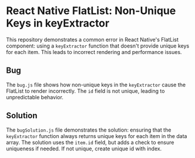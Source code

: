 # React Native FlatList: Non-Unique Keys in keyExtractor

This repository demonstrates a common error in React Native's FlatList component: using a `keyExtractor` function that doesn't provide unique keys for each item.  This leads to incorrect rendering and performance issues.

## Bug

The `bug.js` file shows how non-unique keys in the `keyExtractor` cause the FlatList to render incorrectly.  The `id` field is not unique, leading to unpredictable behavior.

## Solution

The `bugSolution.js` file demonstrates the solution: ensuring that the `keyExtractor` function always returns unique keys for each item in the data array.  The solution uses the `item.id` field, but adds a check to ensure uniqueness if needed. If not unique, create unique id with index.
